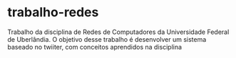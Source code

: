 # trabalho-redes
 Trabalho da disciplina de Redes de Computadores da Universidade Federal de Uberlândia. O objetivo desse trabalho é desenvolver um sistema baseado no twiiter, com conceitos aprendidos na disciplina
